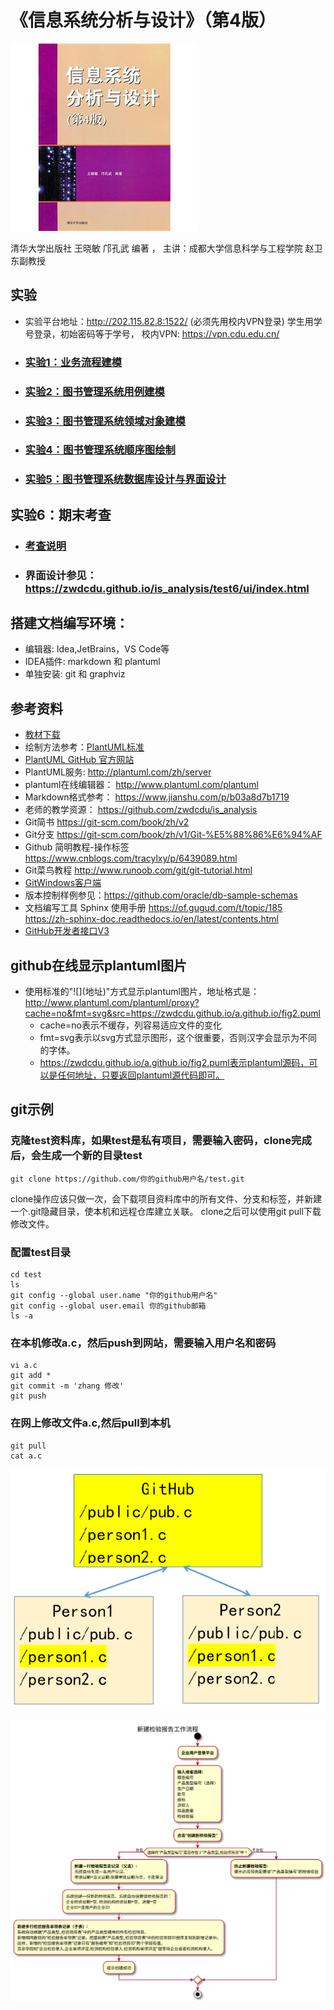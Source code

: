 ﻿<!-- markdownlint-disable MD033-->
<!-- 禁止MD033类型的警告 https://www.npmjs.com/package/markdownlint -->

# 《信息系统分析与设计》（第4版）

![book](book.jpg)

清华大学出版社 王晓敏 邝孔武 编著 ， 主讲：成都大学信息科学与工程学院 赵卫东副教授

## 实验
- 实验平台地址：http://202.115.82.8:1522/ (必须先用校内VPN登录)  学生用学号登录，初始密码等于学号， 校内VPN: https://vpn.cdu.edu.cn/


- ### [实验1：业务流程建模](./test1.md)

- ### [实验2：图书管理系统用例建模](./test2.md)

- ### [实验3：图书管理系统领域对象建模](./test3.md)
    
- ### [实验4：图书管理系统顺序图绘制](./test4.md)
 
- ### [实验5：图书管理系统数据库设计与界面设计](./test5.md)

## 实验6：期末考查
- ### [考查说明](./test6.md)
- ### 界面设计参见：https://zwdcdu.github.io/is_analysis/test6/ui/index.html
        
## 搭建文档编写环境：
- 编辑器: Idea,JetBrains，VS Code等
- IDEA插件: markdown 和 plantuml
- 单独安装: git 和 graphviz

## 参考资料
- [教材下载](./信息系统分析与设计(第4版).pdf)
- 绘制方法参考：[PlantUML标准](http://plantuml.com)
- [PlantUML GitHub 官方网站](https://github.com/plantuml/plantuml)
- PlantUML服务: http://plantuml.com/zh/server
- plantuml在线编辑器： http://www.plantuml.com/plantuml
- Markdown格式参考： https://www.jianshu.com/p/b03a8d7b1719
- 老师的教学资源： https://github.com/zwdcdu/is_analysis
- Git简书 https://git-scm.com/book/zh/v2
- Git分支 https://git-scm.com/book/zh/v1/Git-%E5%88%86%E6%94%AF
- Github 简明教程-操作标签 https://www.cnblogs.com/tracylxy/p/6439089.html
- Git菜鸟教程 http://www.runoob.com/git/git-tutorial.html
- [GitWindows客户端](./gitgfb_ttrar.rar)
- 版本控制样例参见：https://github.com/oracle/db-sample-schemas
- 文档编写工具 Sphinx 使用手册 https://of.gugud.com/t/topic/185 https://zh-sphinx-doc.readthedocs.io/en/latest/contents.html
- [GitHub开发者接口V3](https://developer.github.com/v3/)
## github在线显示plantuml图片
- 使用标准的"\!\[\](地址)"方式显示plantuml图片，地址格式是： http://www.plantuml.com/plantuml/proxy?cache=no&fmt=svg&src=https://zwdcdu.github.io/a.github.io/fig2.puml
    - cache=no表示不缓存，列容易适应文件的变化
    - fmt=svg表示以svg方式显示图形，这个很重要，否则汉字会显示为不同的字体。
    - https://zwdcdu.github.io/a.github.io/fig2.puml表示plantuml源码，可以是任何地址，只要返回plantuml源代码即可。

## git示例
### 克隆test资料库，如果test是私有项目，需要输入密码，clone完成后，会生成一个新的目录test
```
git clone https://github.com/你的github用户名/test.git
```
clone操作应该只做一次，会下载项目资料库中的所有文件、分支和标签，并新建一个.git隐藏目录，使本机和远程仓库建立关联。
clone之后可以使用git pull下载修改文件。

### 配置test目录
```
cd test
ls
git config --global user.name "你的github用户名"
git config --global user.email 你的github邮箱
ls -a
```

### 在本机修改a.c，然后push到网站，需要输入用户名和密码
```
vi a.c
git add *
git commit -m 'zhang 修改'
git push
```

### 在网上修改文件a.c,然后pull到本机

```
git pull
cat a.c
```

![book](./git_team.png)

![SVG图片测试](./检验报告.svg)